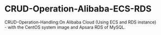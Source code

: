 # CRUD-Operation-Alibaba-ECS-RDS
CRUD-Operation-Handling:On Alibaba Cloud (Using ECS and RDS instance) - with the CentOS system image and Apsara RDS of MySQL.
